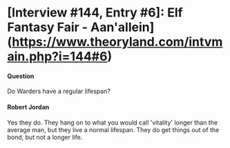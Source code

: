 # [Interview #144, Entry #6]: Elf Fantasy Fair - Aan'allein](https://www.theoryland.com/intvmain.php?i=144#6)

#### Question

Do Warders have a regular lifespan?

#### Robert Jordan

Yes they do. They hang on to what you would call 'vitality' longer than the average man, but they live a normal lifespan. They do get things out of the bond, but not a longer life.

